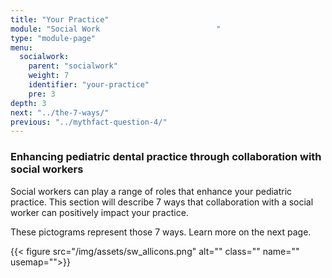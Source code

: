 ```yaml
---
title: "Your Practice"
module: "Social Work                          "
type: "module-page"
menu:
  socialwork:
    parent: "socialwork"
    weight: 7
    identifier: "your-practice"
    pre: 3
depth: 3
next: "../the-7-ways/"
previous: "../mythfact-question-4/"
---
```

<div class="pageblock"><h3>Enhancing pediatric dental practice through collaboration with social workers</h3><div class="maintext"><p>Social workers can play a range of roles that enhance your pediatric practice. This section will describe 7 ways that collaboration with a social worker can positively impact your practice.</p>
<p>These pictograms represent those 7 ways. Learn more on the next page.</p></div>
</div><div class="pageblock"><div class="text-center">
{{< figure src="/img/assets/sw_allicons.png" alt="" class="" name="" usemap="">}}</div>
</div>